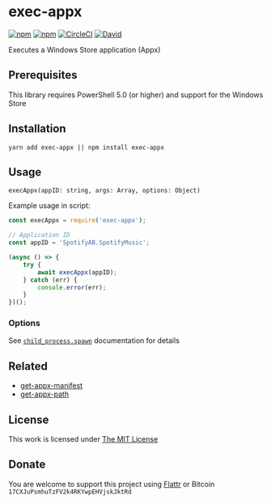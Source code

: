 # exec-appx

[![npm](https://flat.badgen.net/npm/license/exec-appx)](https://www.npmjs.org/package/exec-appx)
[![npm](https://flat.badgen.net/npm/v/exec-appx)](https://www.npmjs.org/package/exec-appx)
[![CircleCI](https://flat.badgen.net/circleci/github/idleberg/node-exec-appx)](https://circleci.com/gh/idleberg/node-exec-appx)
[![David](https://flat.badgen.net/david/dev/idleberg/node-exec-appx)](https://david-dm.org/idleberg/node-exec-appx?type=dev)

Executes a Windows Store application (Appx)

## Prerequisites

This library requires PowerShell 5.0 (or higher) and support for the Windows Store

## Installation

`yarn add exec-appx || npm install exec-appx`

## Usage

`execAppx(appID: string, args: Array, options: Object)`

Example usage in script:

```js
const execAppx = require('exec-appx');

// Application ID
const appID = 'SpotifyAB.SpotifyMusic';

(async () => {
    try {
        await execAppx(appID);
    } catch (err) {
        console.error(err);
    }
})();

```

### Options

See [`child_process.spawn`](https://nodejs.org/api/child_process.html#child_process_child_process_spawn_command_args_options) documentation for details

## Related

- [get-appx-manifest](https://www.npmjs.com/package/get-appx-manifest)
- [get-appx-path](https://www.npmjs.com/package/get-appx-path)

## License

This work is licensed under [The MIT License](https://opensource.org/licenses/MIT)

## Donate

You are welcome to support this project using [Flattr](https://flattr.com/submit/auto?user_id=idleberg&url=https://github.com/idleberg/node-exec-appx) or Bitcoin `17CXJuPsmhuTzFV2k4RKYwpEHVjskJktRd`

